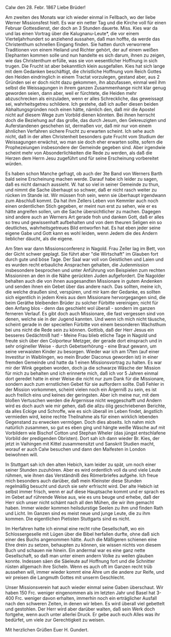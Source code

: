  Calw den 28. Febr. 1867
Liebe Brüder!

Am zweiten des Monats war ich wieder einmal in Fellbach, wo der liebe Werner Missionsfest hielt. Es war ein netter Tag und die Kirche voll für einen Februar Gottesdienst, der doch an 3 Stunden dauerte. Miss. Kies war da und las einen Vortrag über die Kalugnanu-Leute*, die vor einem Vierteljahrhundert so anziehend aussahen, daß man hoffte, da werde das Christenthum schnellen Eingang finden. Sie hatten durch verworrene Traditionen von einem Heiland und Richter gehört, der auf einem weißen Elephanten kommen solle und nun handelte es sich darum, ihnen zu zeigen, wie das Christenthum erfülle, was sie von wesentlicher Hoffnung in sich trugen. Die Frucht ist aber bekanntlich klein ausgefallen. <Missionar> Kies hat sich lange mit dem Gedanken beschäftigt, die christliche Hoffnung vom Reich Gottes den Heiden eindringlich in einem Tractat vorzulegen, gestand aber, aus 2 Gründen sei er doch nicht dazu gekommen, ihn abzufassen, einmal weil ihm selbst die Weissagungen in ihrem ganzen Zusammenhange nicht klar genug geworden seien, dann aber, weil er fürchtete, die Heiden mehr abzuschrecken als einzuladen, wenn er alles Schreckliche, das geweissagt sei, wahrheitsgetreu schildere. Ich gestehe, daß ich außer diesen beiden Abhaltungsgründen noch einen hätte, nämlich den, daß mir die Apostel nicht auf diesem Wege zum Vorbild dienen könnten. Bei ihnen herrscht doch die Beziehung auf das große, das durch Jesum, den Gekreuzigten und Auferstandenen geschehen ist, dermaßen vor, daß mir nur von einem ähnlichen Verfahren sichere Frucht zu erwarten scheint. Ich sehe auch nicht, daß in der alten Christenheit besonders gute Frucht vom Studium der Weissagungen erwächst, wo man sie doch eher erwarten sollte, sofern die Prophezeiungen insbesondere der Gemeinde gegeben sind. Aber irgendwie scheint mehr von Absonderlichkeiten die Rede zu werden, als daß die Herzen dem Herrn Jesu zugeführt und für seine Erscheinung vorbereitet würden.

Es haben schon Manche gefragt, ob auch der 3te Band von Werners Barth bald seine Erscheinung machen werde. Darauf habe ich leider zu sagen, daß es nicht darnach aussieht. W. hat so viel in seiner Gemeinde zu thun, und nimmt die Sache überhaupt so schwer, daß er nicht rasch weiter zu rücken im Stande ist. Wir müssen froh sein, wenn sie überhaupt irgendwann zum Abschluß kommt. Da hat ihm Zellers Leben von Kemmler auch noch einen ordentlichen Stich gegeben, er meint nun erst zu sehen, wie er es hätte angreifen sollen, um die Sache übersichtlicher zu machen. Dagegen sind andere auch an Werners Art gerade froh und danken Gott, daß er alles so treu und gewissenhaft aufbehalten und von dem theuren Seligen ein so deutliches, wahrheitsgetreues Bild entworfen hat. Es hat eben jeder seine eigene Gabe und Gott kann es wohl leiden, wenn Jedem die des Andern lieblicher däucht, als die eigene.

Am 5ten war dann Missionsconferenz in Nagold. Frau Zeller lag im Bett, von der Gicht schwer geplagt. Sie führt aber "die Wirtschaft" im Glauben fort durch gute und böse Tage. Der Saal war voll von Geistlichen und Laien und es wurden recht erbauliche Ansprachen gehalten, die Judenmission insbesondere besprochen und unter Anführung von Beispielen zum rechten Missioniren an den in die Nähe gerückten Juden aufgefordert. Die Nagolder behalten auch die von ihnen ausgesandten Missionare in gutem Andenken und senden ihnen ein Gebet über das andere nach. Das sollten, meine ich, die welche draußen sind, verspüren, und mir kam der Gedanke, es sollten sich eigentlich in jedem Kreis aus dem Missionare hervorgegangen sind, die beim Geräthe bleibenden Brüder zu solcher Fürbitte vereinigen; nicht für den Anfang blos - denn das geschieht wol überall - sondern im ganzen ferneren Verlauf. Es gibt doch auch Missionare, die fast vergessen sind von denen, welche sie in der Jugend kannten. Und wenn ich mich nicht täusche, scheint gerade in der speciellen Fürbitte von einem besonderen Wachsthum bei uns nicht die Rede sein zu können. Gottlob, daß der Herr Jesus ein besseres Gedächtniß hat! - Meine Frau blieb etliche Tage in Nagold und freute sich über den Colporteur Metzger, der gerade dort einsprach und in sehr origineller Weise - durch Gebetserhörung - eine Braut gewann, um seine verwaisten Kinder zu besorgen. 
Wieder war ich am 17ten (auf einer Investitur in Waiblingen, wo mein Bruder Diaconus geworden ist) in einer fremden Gemeinde und hatte da <Ich hatte in W.>1 einen Missionsvortrag zu halten. Es war mir der Wink gegeben worden, doch ja die schwarze Wäsche der Mission für mich zu behalten und ich erinnerte mich, daß ich vor 5 Jahren einmal dort geredet hatte in einer Weise die nicht nur zum Dank für die Missionare, sondern auch zum ernstlichen Gebet für sie auffordern sollte. Daß Fehler in der Mission vorkommen, scheint vielen noch ein Ärgerniß zu sein, es ist auch freilich eins und keines der geringsten. Aber ich meine nur, mit dem bloßen Vertuschen werden die Ärgernisse nicht weggeschafft und Andern wird es doch auch wie mir gehen, daß die allzu ölig geschriebenen Berichte, da alles Eckige und Schroffe, wie es sich überall im Leben findet, ängstlich vermieden wird, keine rechte Theilnahme als für einen wirklich lebenden Gegenstand zu erwecken vermögen. Doch dies abseits. Ich nahm mich natürlich zusammen, so gut es eben ging und hängte weiße Wäsche auf mit Vorbildern wie Bischof Cotton und Stephan Wheler (das jüngst entschlafene Vorbild der predigenden Obristen). Dort sah ich dann wieder Br. Kies, der jetzt in Vaihingen mit Kittel zusammensitzt und Sanskrit Studien macht, worauf er auch Calw besuchen und dann den Maifesten in London beiwohnen will.

In Stuttgart sah ich den alten Hebich, kam leider zu spät, um noch einer seiner Stunden zuzuhören. Aber es wird ordentlich voll da und viele Leute rühmen, wie ihnen das Verständniß des Römerbriefes aufgehe. Ich freue mich besonders auch darüber, daß mein Kleinster diese Stunden regelmäßig besucht und durch sie sehr erfrischt wird. Der alte Hebich ist selbst immer frisch, wenn er auf diese Hauptsache kommt und er sprach es im Gebet auf rührende Weise aus, wie es uns beuge und erhebe, daß der Herr sich unser nicht schämt nach all den Mühen, die wir ihm gemacht haben. Immer wieder kommen heilsdurstige Seelen zu ihm und finden Rath und Licht. Im Ganzen sind es meist neue und junge Leute, die zu ihm kommen. Die eigentlichen Pietisten Stuttgarts sind es nicht.

Im Herfahren hatte ich einmal eine recht rohe Gesellschaft, wo ein Schlossergeselle mit Lügen über die Bibel herfallen durfte, ohne daß sich einer des Buchs angenommen hätte. Auch die Mäßigeren schienen eine Ehre drein zu setzen, behaupten zu können, sie wissen nichts von diesem Buch und schauen nie hinein. Ein andermal war es eine ganz nette Gesellschaft, so daß man unter einem andern Volke zu weilen glauben konnte. Indessen säen die Säeleute auf Hoffnung fort und die Schnitter rüsten allgemach ihre Sicheln. Wenn es auch oft im Ganzen recht trüb aussehen will, immer wieder kommt eine Ähre um die andere zur Reife, und wir preisen die Langmuth Gottes mit unserm Geschlecht.

Unser Missionsverein hat auch wieder einmal seine Gaben überschaut. Wir haben 150 Frc. weniger eingenommen als im letzten Jahr und Basel hat 3-400 Frc. weniger davon erhalten, immerhin noch ein erträglicher Ausfall nach den schweren Zeiten, in denen wir leben. Es wird überall viel gebettelt und gestohlen. Der Herr wird aber darüber walten, daß sein Werk doch fortgehe, wenn auch unter allerlei Druck. Er gebe auch euch Alles was ihr bedürfet, um viele zur Gerechtigkeit zu weisen.

 Mit herzlichen Grüßen
 Euer
 H. Gundert.
